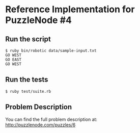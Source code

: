 # Reference Implementation for PuzzleNode #4

## Run the script

    $ ruby bin/robotic data/sample-input.txt
    GO WEST
    GO EAST
    GO WEST

## Run the tests
   
    $ ruby test/suite.rb

## Problem Description

You can find the full problem description at: http://puzzlenode.com/puzzles/6

